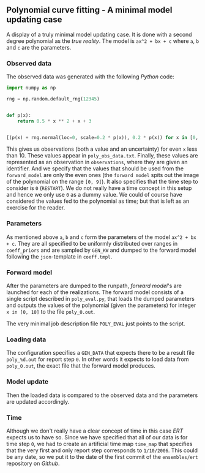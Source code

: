 ## Polynomial curve fitting - A minimal model updating case
A display of a truly minimal model updating case. It is done with a second
degree polynomial as the _true reality_. The model is `ax^2 + bx + c` where
`a`, `b` and `c` are the parameters.

### Observed data
The observed data was generated with the following _Python_ code:

```python
import numpy as np

rng = np.random.default_rng(12345)


def p(x):
    return 0.5 * x ** 2 + x + 3


[(p(x) + rng.normal(loc=0, scale=0.2 * p(x)), 0.2 * p(x)) for x in [0, 2, 4, 6, 8]]
```

This gives us observations (both a value and an uncertainty) for even `x` less
than 10. These values appear in `poly_obs_data.txt`. Finally, these values are
represented as an observation in `observations`, where they are given an identifier.
And we specify that the values that should be used from the `forward_model` are only
the even ones (the `forward model` spits out the image of the polynomial on the
range `[0, 9]`). It also specifies that the time step to consider is `0`
(`RESTART`). We do not really have a time concept in this setup and hence we
only use `0` as a dummy value. We could of course have considered the values
fed to the polynomial as time; but that is left as an exercise for the reader.

### Parameters
As mentioned above `a`, `b` and `c` form the parameters of the model `ax^2 + bx + c`.
They are all specified to be uniformly distributed over ranges in
`coeff_priors` and are sampled by `GEN_KW` and dumped to the forward model
following the `json`-template in `coeff.tmpl`.

### Forward model
After the parameters are dumped to the runpath, _forward model_'s are launched
for each of the realizations. The forward model consists of a single script
described in `poly_eval.py`, that loads the dumped parameters and outputs the
values of the polynomial (given the parameters) for integer `x in [0, 10]` to the
file `poly_0.out`.

The very minimal job description file `POLY_EVAL` just points to the script.

### Loading data
The configuration specifies a `GEN_DATA` that expects there to be a result file
`poly_%d.out` for report step `0`. In other words it expects to load data from
`poly_0.out`, the exact file that the forward model produces.

### Model update
Then the loaded data is compared to the observed data and the parameters are
updated accordingly.

### Time
Although we don't really have a clear concept of time in this case _ERT_
expects us to have so. Since we have specified that all of our data is for time
step `0`, we had to create an artificial time map `time_map` that specifies
that the very first and only report step corresponds to `1/10/2006`. This could
be any date, so we put it to the date of the first commit of the
`ensembles/ert` repository on _Github_.
